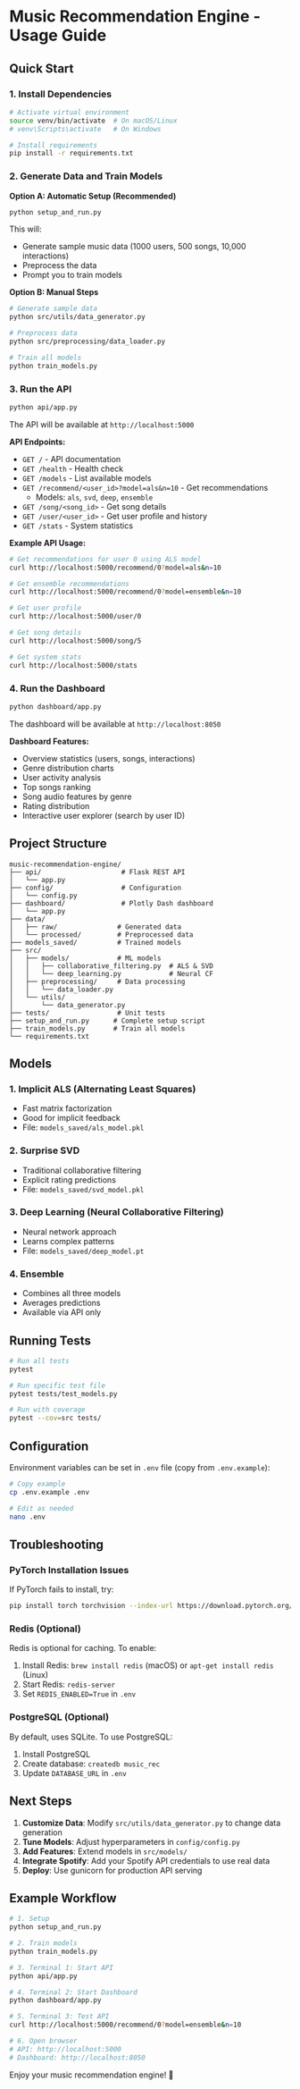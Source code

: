 # Music Recommendation Engine - Usage Guide

## Quick Start

### 1. Install Dependencies

```bash
# Activate virtual environment
source venv/bin/activate  # On macOS/Linux
# venv\Scripts\activate   # On Windows

# Install requirements
pip install -r requirements.txt
```

### 2. Generate Data and Train Models

**Option A: Automatic Setup (Recommended)**
```bash
python setup_and_run.py
```

This will:
- Generate sample music data (1000 users, 500 songs, 10,000 interactions)
- Preprocess the data
- Prompt you to train models

**Option B: Manual Steps**
```bash
# Generate sample data
python src/utils/data_generator.py

# Preprocess data
python src/preprocessing/data_loader.py

# Train all models
python train_models.py
```

### 3. Run the API

```bash
python api/app.py
```

The API will be available at `http://localhost:5000`

**API Endpoints:**
- `GET /` - API documentation
- `GET /health` - Health check
- `GET /models` - List available models
- `GET /recommend/<user_id>?model=als&n=10` - Get recommendations
  - Models: `als`, `svd`, `deep`, `ensemble`
- `GET /song/<song_id>` - Get song details
- `GET /user/<user_id>` - Get user profile and history
- `GET /stats` - System statistics

**Example API Usage:**
```bash
# Get recommendations for user 0 using ALS model
curl http://localhost:5000/recommend/0?model=als&n=10

# Get ensemble recommendations
curl http://localhost:5000/recommend/0?model=ensemble&n=10

# Get user profile
curl http://localhost:5000/user/0

# Get song details
curl http://localhost:5000/song/5

# Get system stats
curl http://localhost:5000/stats
```

### 4. Run the Dashboard

```bash
python dashboard/app.py
```

The dashboard will be available at `http://localhost:8050`

**Dashboard Features:**
- Overview statistics (users, songs, interactions)
- Genre distribution charts
- User activity analysis
- Top songs ranking
- Song audio features by genre
- Rating distribution
- Interactive user explorer (search by user ID)

## Project Structure

```
music-recommendation-engine/
├── api/                    # Flask REST API
│   └── app.py
├── config/                 # Configuration
│   └── config.py
├── dashboard/              # Plotly Dash dashboard
│   └── app.py
├── data/
│   ├── raw/               # Generated data
│   └── processed/         # Preprocessed data
├── models_saved/          # Trained models
├── src/
│   ├── models/            # ML models
│   │   ├── collaborative_filtering.py  # ALS & SVD
│   │   └── deep_learning.py            # Neural CF
│   ├── preprocessing/     # Data processing
│   │   └── data_loader.py
│   └── utils/
│       └── data_generator.py
├── tests/                 # Unit tests
├── setup_and_run.py      # Complete setup script
├── train_models.py       # Train all models
└── requirements.txt
```

## Models

### 1. Implicit ALS (Alternating Least Squares)
- Fast matrix factorization
- Good for implicit feedback
- File: `models_saved/als_model.pkl`

### 2. Surprise SVD
- Traditional collaborative filtering
- Explicit rating predictions
- File: `models_saved/svd_model.pkl`

### 3. Deep Learning (Neural Collaborative Filtering)
- Neural network approach
- Learns complex patterns
- File: `models_saved/deep_model.pt`

### 4. Ensemble
- Combines all three models
- Averages predictions
- Available via API only

## Running Tests

```bash
# Run all tests
pytest

# Run specific test file
pytest tests/test_models.py

# Run with coverage
pytest --cov=src tests/
```

## Configuration

Environment variables can be set in `.env` file (copy from `.env.example`):

```bash
# Copy example
cp .env.example .env

# Edit as needed
nano .env
```

## Troubleshooting

### PyTorch Installation Issues
If PyTorch fails to install, try:
```bash
pip install torch torchvision --index-url https://download.pytorch.org/whl/cpu
```

### Redis (Optional)
Redis is optional for caching. To enable:
1. Install Redis: `brew install redis` (macOS) or `apt-get install redis` (Linux)
2. Start Redis: `redis-server`
3. Set `REDIS_ENABLED=True` in `.env`

### PostgreSQL (Optional)
By default, uses SQLite. To use PostgreSQL:
1. Install PostgreSQL
2. Create database: `createdb music_rec`
3. Update `DATABASE_URL` in `.env`

## Next Steps

1. **Customize Data**: Modify `src/utils/data_generator.py` to change data generation
2. **Tune Models**: Adjust hyperparameters in `config/config.py`
3. **Add Features**: Extend models in `src/models/`
4. **Integrate Spotify**: Add your Spotify API credentials to use real data
5. **Deploy**: Use gunicorn for production API serving

## Example Workflow

```bash
# 1. Setup
python setup_and_run.py

# 2. Train models
python train_models.py

# 3. Terminal 1: Start API
python api/app.py

# 4. Terminal 2: Start Dashboard
python dashboard/app.py

# 5. Terminal 3: Test API
curl http://localhost:5000/recommend/0?model=ensemble&n=10

# 6. Open browser
# API: http://localhost:5000
# Dashboard: http://localhost:8050
```

Enjoy your music recommendation engine! 🎵
